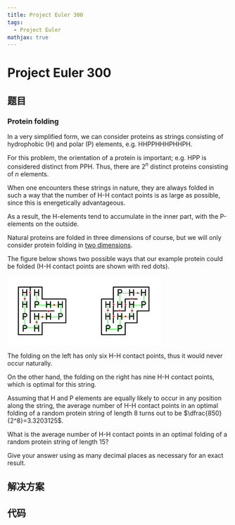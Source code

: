 ```yaml
---
title: Project Euler 300
tags:
  - Project Euler
mathjax: true
---
```

<escape><!-- more --></escape>
    
# Project Euler 300
## 题目
### Protein folding


In a very simplified form, we can consider proteins as strings consisting of hydrophobic (H) and polar (P) elements, e.g. HHPPHHHPHHPH. 

For this problem, the orientation of a protein is important; e.g. HPP is considered distinct from PPH. Thus, there are $2^n$ distinct proteins consisting of $n$ elements.

When one encounters these strings in nature, they are always folded in such a way that the number of H-H contact points is as large as possible, since this is energetically advantageous.

As a result, the H-elements tend to accumulate in the inner part, with the P-elements on the outside.

Natural proteins are folded in three dimensions of course, but we will only consider protein folding in <u>two dimensions</u>.

The figure below shows two possible ways that our example protein could be folded (H-H contact points are shown with red dots).

![](../images/p300_protein.gif)

The folding on the left has only six H-H contact points, thus it would never occur naturally.

On the other hand, the folding on the right has nine H-H contact points, which is optimal for this string.

Assuming that H and P elements are equally likely to occur in any position along the string, the average number of H-H contact points in an optimal folding of a random protein string of length $8$ turns out to be $\dfrac{850}{2^8}=3.3203125$.

What is the average number of H-H contact points in an optimal folding of a random protein string of length $15$?

Give your answer using as many decimal places as necessary for an exact result.





## 解决方案


## 代码


